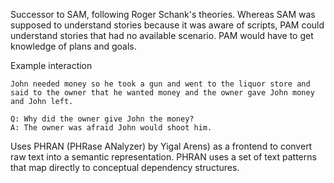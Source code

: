 Successor to SAM, following Roger Schank's theories. Whereas SAM was supposed to understand stories because it was aware of scripts, PAM could understand stories that had no available scenario. PAM would have to get knowledge of plans and goals.
 
Example interaction

~~~ 
John needed money so he took a gun and went to the liquor store and said to the owner that he wanted money and the owner gave John money and John left.

Q: Why did the owner give John the money?
A: The owner was afraid John would shoot him.
~~~
    
Uses PHRAN (PHRase ANalyzer) by Yigal Arens) as a frontend to convert raw text into a semantic representation. PHRAN uses a set of text patterns that map directly to conceptual dependency structures.

 